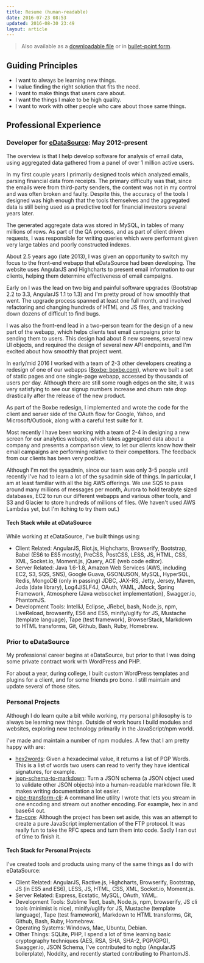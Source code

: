 ```yaml
---
title: Resume (human-readable)
date: 2016-07-23 08:53
updated: 2016-08-30 23:49
layout: article
---
```


> Also available as a [downloadable file](./resume-tobias-davis-paragraphs.odt)
> or in [bullet-point form](./bullet-points).

## Guiding Principles

* I want to always be learning new things.
* I value finding the right solution that fits the need.
* I want to make things that users care about.
* I want the things I make to be high quality.
* I want to work with other people who care about those same things.

## Professional Experience

### Developer for [eDataSource](http://www.edatasource.com/): May 2012-present

The overview is that I help develop software for analysis
of email data, using aggregated data gathered from a panel of over
1 million active users.

In my first couple years I primarily designed tools which analyzed
emails, parsing financial data from receipts. The primary difficulty
was that, since the emails were from third-party senders, the content
was not in my control and was often broken and faulty. Despite this,
the accuracy of the tools I designed was high enough that the tools
themselves and the aggregated data is still being used as a predictive
tool for financial investors several years later.

The generated aggregate data was stored in MySQL, in tables of many
millions of rows. As part of the QA process, and as part of client
driven requests, I was responsible for writing queries which were
performant given very large tables and poorly constructed indexes.

About 2.5 years ago (late 2013), I was given an opportunity to switch
my focus to the front-end webapp that eDataSource had been developing.
The website uses AngularJS and Highcharts to present email information
to our clients, helping them determine effectiveness of email campaigns.

Early on I was the lead on two big and painful software upgrades
(Bootstrap 2.2 to 3.3, AngularJS 1.1 to 1.3) and I'm pretty proud
of how smoothly that went. The upgrade process spanned at least
one full month, and involved refactoring and changing hundreds of
HTML and JS files, and tracking down dozens of difficult to find bugs.

I was also the front-end lead in a two-person team for the design
of a new part of the webapp, which helps clients test email campaigns
prior to sending them to users. This design had about 8 new screens,
several new UI objects, and required the design of several new API
endpoints, and I'm excited about how smoothly that project went.

In early/mid 2016 I worked with a team of 2-3 other developers
creating a redesign of one of our webapps ([Boxbe: boxbe.com](http://boxbe.com)),
where we built a set of static pages and one single-page webapp,
accessed by thousands of users per day. Although there are still
some rough edges on the site, it was very satisfying to see our
signup numbers increase and churn rate drop drastically after the
release of the new product.

As part of the Boxbe redesign, I implemented and wrote the code for
the client and server side of the OAuth flow for Google, Yahoo,
and Microsoft/Outlook, along with a careful test suite for it.

Most recently I have been working with a team of 2-4 in designing a
new screen for our analytics webapp, which takes aggregated data
about a company and presents a comparison view, to let our clients
know how their email campaigns are performing relative to their
competitors. The feedback from our clients has been very positive.

Although I'm not the sysadmin, since our team was only 3-5 people
until recently I've had to learn a lot of the sysadmin side of
things. In particular, I am at least familiar with all the big AWS
offerings. We use SQS to pass around many millions of messages
per month, Aurora to hold terabyte sized databases, EC2 to run
our different webapps and various other tools, and S3 and Glacier
to store hundreds of millions of files. (We haven't used AWS
Lambdas yet, but I'm itching to try them out.)

#### Tech Stack while at eDataSource

While working at eDataSource, I've built things using:

* Client Related: AngularJS, Riot.js, Highcharts, Browserify, Bootstrap,
	Babel (ES6 to ES5 mostly), PreCSS, PostCSS, LESS, JS, HTML, CSS,
	XML, Socket.io, Moment.js, jQuery, ACE (web code editor).
* Server Related: Java 1.6-1.8, Amazon Web Services (AWS, including
	EC2, S3, SQS, SNS), Google Guava, GSON/JSON, MySQL, HyperSQL,
	Redis, MongoDB (only in passing) JDBC, JAX-RS, Jetty, Jersey,
	Maven, Joda (date library), Log4J/SLF4J, OAuth, YAML, JMock,
	Spring Framework, Atmosphere (Java websocket implementation),
	Swagger.io, PhantomJS.
* Development Tools: IntelliJ, Eclipse, JRebel, bash, Node.js,
	npm, LiveReload, browserify, ES6 and ES5, minify/uglify
	for JS, Mustache (template language), Tape (test framework),
	BrowserStack, Markdown to HTML transforms, Git, Github,
	Bash, Ruby, Homebrew.

### Prior to eDataSource

My professional career begins at eDataSource, but prior to that
I was doing some private contract work with WordPress and PHP.

For about a year, during college, I built custom WordPress templates
and plugins for a client, and for some friends pro bono. I still maintain
and update several of those sites.

### Personal Projects

Although I do learn quite a bit while working, my personal philosophy
is to always be learning new things. Outside of work hours I build
modules and websites, exploring new technology primarily in the
JavaScript/npm world.

I've made and maintain a number of npm modules. A few that I am
pretty happy with are:

* [hex2words](https://www.npmjs.com/package/hex2words): Given a
	hexadecimal value, it returns a list of PGP Words. This is
	a list of words two users can read to verify they have identical
	signatures, for example.
* [json-schema-to-markdown](https://www.npmjs.com/package/json-schema-to-markdown):
	Turn a JSON schema (a JSON object used to validate other JSON objects)
	into a human-readable markdown file. It makes writing documentation
	a lot easier.
* [pipe-transform-cli](https://www.npmjs.com/package/pipe-transform-cli):
	A command line utility I wrote that lets you stream in one encoding
	and stream out another encoding. For example, hex in and base64 out.
* [ftp-core](https://www.npmjs.com/package/ftp-core): Although the project
	has been set aside, this was an attempt to create a pure JavaScript
	implementation of the FTP protocol. It was really fun to take the RFC
	specs and turn them into code. Sadly I ran out of time to finish it.

#### Tech Stack for Personal Projects

I've created tools and products using many of the same things as
I do with eDataSource:

* Client Related: AngularJS, Ractive.js, Highcharts, Browserify,
	Bootstrap, JS (in ES5 and ES6), LESS, JS, HTML, CSS, XML,
	Socket.io, Moment.js.
* Server Related: Express, Ecstatic, MySQL, OAuth, YAML.
* Development Tools: Sublime Text, bash, Node.js, npm, browserify,
	JS cli tools (minimist is nice), minify/uglify for JS,
	Mustache (template language), Tape (test framework),
	Markdown to HTML transforms, Git, Github, Bash, Ruby, Homebrew.
* Operating Systems: Windows, Mac, Ubuntu, Debian.
* Other Things: SQLite, PHP, I spend a lot of time learning basic
	cryptography techniques (AES, RSA, SHA, SHA-2, PGP/GPG),
	Swagger.io, JSON Schema, I've contributed to ngbp (AngularJS
	boilerplate), Noddity, and recently started contributing
	to PhantomJS.
